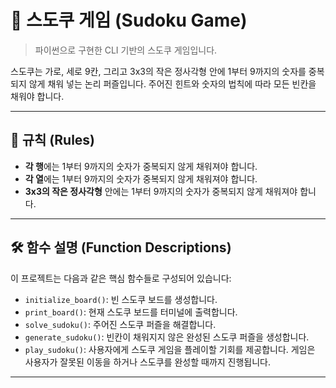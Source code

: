 # 🧩 스도쿠 게임 (Sudoku Game)

> 파이썬으로 구현한 CLI 기반의 스도쿠 게임입니다.

스도쿠는 가로, 세로 9칸, 그리고 3x3의 작은 정사각형 안에 1부터 9까지의 숫자를 중복되지 않게 채워 넣는 논리 퍼즐입니다. 주어진 힌트와 숫자의 법칙에 따라 모든 빈칸을 채워야 합니다.

---

## 📜 규칙 (Rules)

- **각 행**에는 1부터 9까지의 숫자가 중복되지 않게 채워져야 합니다.
- **각 열**에는 1부터 9까지의 숫자가 중복되지 않게 채워져야 합니다.
- **3x3의 작은 정사각형** 안에는 1부터 9까지의 숫자가 중복되지 않게 채워져야 합니다.

---

## 🛠️ 함수 설명 (Function Descriptions)

이 프로젝트는 다음과 같은 핵심 함수들로 구성되어 있습니다:

- `initialize_board()`: 빈 스도쿠 보드를 생성합니다.
- `print_board()`: 현재 스도쿠 보드를 터미널에 출력합니다.
- `solve_sudoku()`: 주어진 스도쿠 퍼즐을 해결합니다.
- `generate_sudoku()`: 빈칸이 채워지지 않은 완성된 스도쿠 퍼즐을 생성합니다.
- `play_sudoku()`: 사용자에게 스도쿠 게임을 플레이할 기회를 제공합니다. 게임은 사용자가 잘못된 이동을 하거나 스도쿠를 완성할 때까지 진행됩니다.

---



